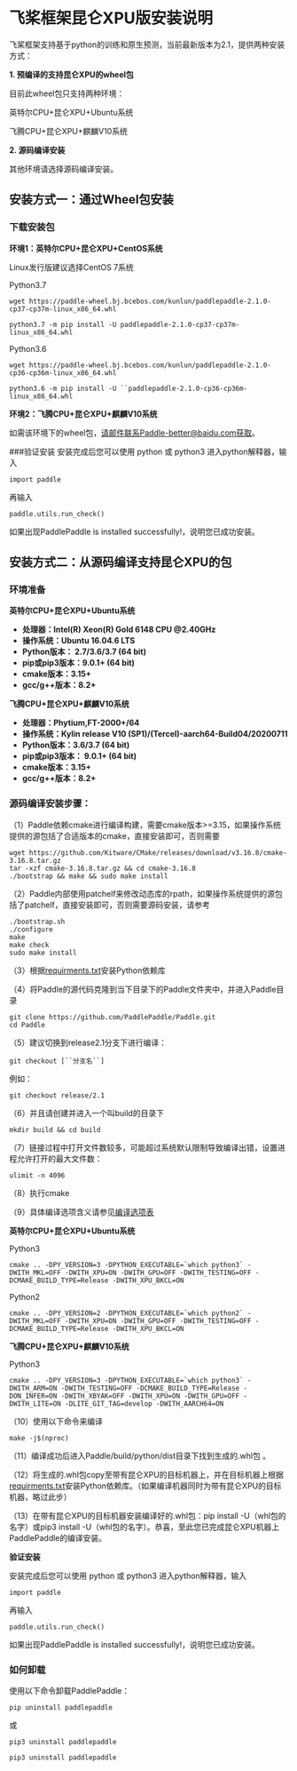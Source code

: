 # 飞桨框架昆仑XPU版安装说明

飞桨框架支持基于python的训练和原生预测，当前最新版本为2.1，提供两种安装方式：

**1. 预编译的支持昆仑XPU的wheel包**

目前此wheel包只支持两种环境：

英特尔CPU+昆仑XPU+Ubuntu系统

飞腾CPU+昆仑XPU+麒麟V10系统

**2. 源码编译安装**

其他环境请选择源码编译安装。

## 安装方式一：通过Wheel包安装

### 下载安装包

**环境1：英特尔CPU+昆仑XPU+CentOS系统**

Linux发行版建议选择CentOS 7系统

Python3.7

```
wget https://paddle-wheel.bj.bcebos.com/kunlun/paddlepaddle-2.1.0-cp37-cp37m-linux_x86_64.whl
```

```
python3.7 -m pip install -U paddlepaddle-2.1.0-cp37-cp37m-linux_x86_64.whl
```

Python3.6

```
wget https://paddle-wheel.bj.bcebos.com/kunlun/paddlepaddle-2.1.0-cp36-cp36m-linux_x86_64.whl
```

```
python3.6 -m pip install -U ``paddlepaddle-2.1.0-cp36-cp36m-linux_x86_64.whl
```

**环境2：飞腾CPU+昆仑XPU+麒麟V10系统**

如需该环境下的wheel包，请邮件联系Paddle-better@baidu.com获取。

###验证安装
安装完成后您可以使用 python 或 python3 进入python解释器，输入

```
import paddle
```

再输入

```
paddle.utils.run_check()
```

如果出现PaddlePaddle is installed successfully!，说明您已成功安装。

## 安装方式二：从源码编译支持昆仑XPU的包

### 环境准备

**英特尔CPU+昆仑XPU+Ubuntu系统**

- **处理器：Intel(R) Xeon(R) Gold 6148 CPU @2.40GHz**
- **操作系统：Ubuntu 16.04.6 LTS**
- **Python版本： 2.7/3.6/3.7 (64 bit)**
- **pip或pip3版本：9.0.1+ (64 bit)**
- **cmake版本：3.15+**
- **gcc/g++版本：8.2+**

**飞腾CPU+昆仑XPU+麒麟V10系统**

- **处理器：Phytium,FT-2000+/64**
- **操作系统：Kylin release V10 (SP1)/(Tercel)-aarch64-Build04/20200711**
- **Python版本：3.6/3.7 (64 bit)**
- **pip或pip3版本： 9.0.1+ (64 bit)**
- **cmake版本：3.15+**
- **gcc/g++版本：8.2+**

### 源码编译安装步骤：

（1）Paddle依赖cmake进行编译构建，需要cmake版本>=3.15，如果操作系统提供的源包括了合适版本的cmake，直接安装即可，否则需要

```
wget https://github.com/Kitware/CMake/releases/download/v3.16.8/cmake-3.16.8.tar.gz
tar -xzf cmake-3.16.8.tar.gz && cd cmake-3.16.8
./bootstrap && make && sudo make install
```

（2）Paddle内部使用patchelf来修改动态库的rpath，如果操作系统提供的源包括了patchelf，直接安装即可，否则需要源码安装，请参考

```
./bootstrap.sh
./configure
make
make check
sudo make install
```

（3）根据[requirments.txt](https://github.com/PaddlePaddle/Paddle/blob/develop/python/requirements.txt)安装Python依赖库

（4）将Paddle的源代码克隆到当下目录下的Paddle文件夹中，并进入Paddle目录

```
git clone https://github.com/PaddlePaddle/Paddle.git
cd Paddle
```

（5）建议切换到release2.1分支下进行编译：

```
git checkout [``分支名``]
```

例如：

```
git checkout release/2.1
```

（6）并且请创建并进入一个叫build的目录下

```
mkdir build && cd build
```

（7）链接过程中打开文件数较多，可能超过系统默认限制导致编译出错，设置进程允许打开的最大文件数：

```
ulimit -n 4096
```

（8）执行cmake

（9）具体编译选项含义请参见[编译选项表](https://www.paddlepaddle.org.cn/documentation/docs/zh/develop/install/Tables.html#Compile)

**英特尔CPU+昆仑XPU+Ubuntu系统**


Python3

```
cmake .. -DPY_VERSION=3 -DPYTHON_EXECUTABLE=`which python3` -DWITH_MKL=OFF -DWITH_XPU=ON -DWITH_GPU=OFF -DWITH_TESTING=OFF -DCMAKE_BUILD_TYPE=Release -DWITH_XPU_BKCL=ON
```

Python2

```
cmake .. -DPY_VERSION=2 -DPYTHON_EXECUTABLE=`which python2` -DWITH_MKL=OFF -DWITH_XPU=ON -DWITH_GPU=OFF -DWITH_TESTING=OFF -DCMAKE_BUILD_TYPE=Release -DWITH_XPU_BKCL=ON
```

**飞腾CPU+昆仑XPU+麒麟V10系统**

Python3

```
cmake .. -DPY_VERSION=3 -DPYTHON_EXECUTABLE=`which python3` -DWITH_ARM=ON -DWITH_TESTING=OFF -DCMAKE_BUILD_TYPE=Release -DON_INFER=ON -DWITH_XBYAK=OFF -DWITH_XPU=ON -DWITH_GPU=OFF -DWITH_LITE=ON -DLITE_GIT_TAG=develop -DWITH_AARCH64=ON
```

（10）使用以下命令来编译

```
make -j$(nproc)
```

（11）编译成功后进入Paddle/build/python/dist目录下找到生成的.whl包 。

（12）将生成的.whl包copy至带有昆仑XPU的目标机器上，并在目标机器上根据[requirments.txt](https://github.com/PaddlePaddle/Paddle/blob/develop/python/requirements.txt)安装Python依赖库。（如果编译机器同时为带有昆仑XPU的目标机器，略过此步）

（13）在带有昆仑XPU的目标机器安装编译好的.whl包：pip install -U（whl包的名字）或pip3 install -U（whl包的名字）。恭喜，至此您已完成昆仑XPU机器上PaddlePaddle的编译安装。

**验证安装**

安装完成后您可以使用 python 或 python3 进入python解释器，输入

```
import paddle
```

再输入

```
paddle.utils.run_check()
```

如果出现PaddlePaddle is installed successfully!，说明您已成功安装。

### 如何卸载

使用以下命令卸载PaddlePaddle：

```
pip uninstall paddlepaddle
```

或

```
pip3 uninstall paddlepaddle
```



```
pip3 uninstall paddlepaddle
```
